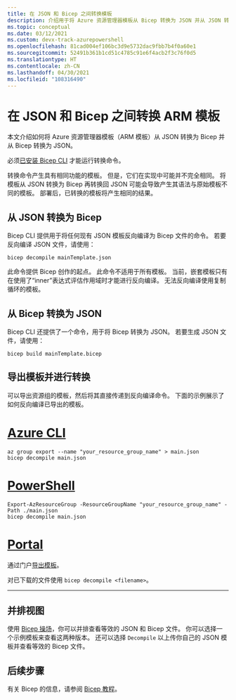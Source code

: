 ```yaml
---
title: 在 JSON 和 Bicep 之间转换模板
description: 介绍用于将 Azure 资源管理器模板从 Bicep 转换为 JSON 并从 JSON 转换为 Bicep 的命令。
ms.topic: conceptual
ms.date: 03/12/2021
ms.custom: devx-track-azurepowershell
ms.openlocfilehash: 81cad004ef106bc3d9e5732dac9fbb7b4f0a60e1
ms.sourcegitcommit: 52491b361b1cd51c4785c91e6f4acb2f3c76f0d5
ms.translationtype: HT
ms.contentlocale: zh-CN
ms.lasthandoff: 04/30/2021
ms.locfileid: "108316490"
---
```

# <a name="converting-arm-templates-between-json-and-bicep"></a>在 JSON 和 Bicep 之间转换 ARM 模板

本文介绍如何将 Azure 资源管理器模板（ARM 模板）从 JSON 转换为 Bicep 并从 Bicep 转换为 JSON。

必须[已安装 Bicep CLI](bicep-install.md) 才能运行转换命令。

转换命令产生具有相同功能的模板。 但是，它们在实现中可能并不完全相同。 将模板从 JSON 转换为 Bicep 再转换回 JSON 可能会导致产生其语法与原始模板不同的模板。 部署后，已转换的模板将产生相同的结果。

## <a name="convert-from-json-to-bicep"></a>从 JSON 转换为 Bicep

Bicep CLI 提供用于将任何现有 JSON 模板反向编译为 Bicep 文件的命令。 若要反向编译 JSON 文件，请使用：

```azurecli
bicep decompile mainTemplate.json
```

此命令提供 Bicep 创作的起点。 此命令不适用于所有模板。 当前，嵌套模板只有在使用了“inner”表达式评估作用域时才能进行反向编译。 无法反向编译使用复制循环的模板。

## <a name="convert-from-bicep-to-json"></a>从 Bicep 转换为 JSON

Bicep CLI 还提供了一个命令，用于将 Bicep 转换为 JSON。 若要生成 JSON 文件，请使用：

```azurecli
bicep build mainTemplate.bicep
```

## <a name="export-template-and-convert"></a>导出模板并进行转换

可以导出资源组的模板，然后将其直接传递到反向编译命令。 下面的示例展示了如何反向编译已导出的模板。

# <a name="azure-cli"></a>[Azure CLI](#tab/azure-cli)

```azurecli
az group export --name "your_resource_group_name" > main.json
bicep decompile main.json
```

# <a name="powershell"></a>[PowerShell](#tab/azure-powershell)

```azurepowershell
Export-AzResourceGroup -ResourceGroupName "your_resource_group_name" -Path ./main.json
bicep decompile main.json
```

# <a name="portal"></a>[Portal](#tab/azure-portal)

通过门户[导出模板](export-template-portal.md)。

对已下载的文件使用 `bicep decompile <filename>`。

---

## <a name="side-by-side-view"></a>并排视图

使用 [Bicep 操场](https://aka.ms/bicepdemo)，你可以并排查看等效的 JSON 和 Bicep 文件。 你可以选择一个示例模板来查看这两种版本。 还可以选择 `Decompile` 以上传你自己的 JSON 模板并查看等效的 Bicep 文件。

## <a name="next-steps"></a>后续步骤

有关 Bicep 的信息，请参阅 [Bicep 教程](./bicep-tutorial-create-first-bicep.md)。

